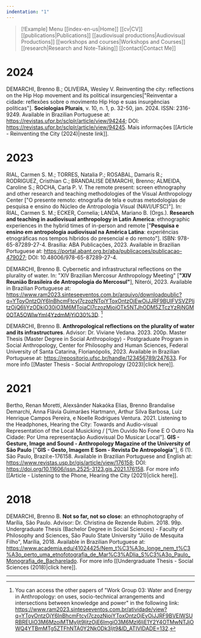 ```yaml
---
indentation: "1"
---
```

> [!Example] Menu
> [[index-en-us|Home]]   [[cv|CV]]    [[publications|Publications]]   [[audiovisual productions|Audiovisual Productions]]    [[workshops and courses|Workshops and Courses]] [[research|Research and Note-Taking]] [[contact|Contact Me]]

# 2024

DEMARCHI, Brenno B.; OLIVEIRA, Wesley V. Reinventing the city: reflections on the Hip Hop movement and its political insurgencies["Reinventar a cidade: reflexões sobre o movimento Hip Hop e suas insurgências políticas"]. **Sociologias Plurais**, v. 10, n. 1, p. 32-50, jan. 2024. ISSN: 2316-9249. Available in Brazilian Portuguese at: https://revistas.ufpr.br/sclplr/article/view/94244; DOI: https://revistas.ufpr.br/sclplr/article/view/94245. Mais informações [[Article - Reinventing the City (2024)|neste link]].

# 2023

RIAL, Carmen S. M.; TORRES, Natalia P.; ROSABAL, Damaris R.; RODRIGUEZ, Cristhian C.; BRANDALISE DEMARCHI, Brenno; ALMEIDA, Caroline S.; ROCHA, Carla P. V. The remote present: screen ethnography and other research and teaching methodologies of the Visual Anthropology Center ["O presente remoto: etnografia de tela e outras metodologias de pesquisa e ensino do Núcleo de Antropologia Visual (NAVI/UFSC)"]. In: RIAL, Carmen S. M.; ECKER, Cornelia; LANDA, Mariano B. (Orgs.). **Research and teaching in audiovisual anthropology in Latin America**: ethnographic experiences in the hybrid times of in-person and remote ["**Pesquisa e ensino em antropologia audiovisual na América Latina**: experiências etnográficas nos tempos híbridos do presencial e do remoto"]. ISBN: 978-65-87289-27-4. Brasília: ABA Publicações, 2023. Available in Brazilian Portuguese at: https://portal.abant.org.br/aba/publicacoes/publicacao-479027; DOI: 10.48006/978-65-87289-27-4.

DEMARCHI, Brenno B. Cybernetic and infrastructural reflections on the plurality of water. In: "XIV Brazilian Mercosur Anthropology Meeting" [**"XIV Reunião Brasileira de Antropologia do Mercosul"**], Niterói, 2023. Available in Brazilian Portuguese at: https://www.ram2023.sinteseeventos.com.br/arquivo/downloadpublic?q=YToyOntzOjY6InBhcmFtcyI7czozNToiYToxOntzOjEwOiJJRF9BUlFVSVZPIjtzOjQ6IjYzODkiO30iO3M6MToiaCI7czozMjoiOTk5NTJhODM5ZTczYzRjNGM0OTA5OWIwYmI4YzdmMjYiO30%3D. [^1]

DEMARCHI, Brenno B. **Anthropological reflections on the plurality of water and its infrastructures**. Advisor: Dr. Viviane Vedana. 2023. 200p. Master Thesis (Master Degree in Social Anthropology) - Postgraduate Program in Social Anthropology, Center for Philosophy and Human Sciences, Federal University of Santa Catarina, Florianópolis, 2023. Available in Brazilian Portuguese at: https://repositorio.ufsc.br/handle/123456789/247633. For more info [[Master Thesis - Social Anthropology (2023)|click here]].

# 2021

Bertho, Renan Moretti, Alexsânder Nakaóka Elias, Brenno Brandalise Demarchi, Anna Flávia Guimarães Hartmann, Arthur Silva Barbosa, Luiz Henrique Campos Pereira, e Noelle Rodrigues Ventura. 2021. Listening to the Headphones, Hearing the City: Towards and Audio-visual Representation of the Local Musicking / [“Um Ouvido No Fone E O Outro Na Cidade: Por Uma representação Audiovisual Do Musicar Local”]. **GIS - Gesture, Image and Sound - Anthropology Magazine of the University of São Paulo** ["**GIS - Gesto, Imagem E Som - Revista De Antropologia**"], 6 (1). São Paulo, Brazil:e-176158. Available in Brazilian Portuguese and English at: https://www.revistas.usp.br/gis/article/view/176158; DOI: https://doi.org/10.11606/issn.2525-3123.gis.2021.176158. For more info [[Article - Listening to the Phone, Hearing the City (2021)|click here]].

# 2018

DEMARCHI, Brenno B. **Not so far, not so close:** an ethnophotography of Marília, São Paulo. Advisor: Dr. Christina de Rezende Rubim. 2018. 99p. Undergraduate Thesis (Bachelor Degree in Social Sciences) - Faculty of Philosophy and Sciences, São Paulo State University "Júlio de Mesquita Filho", Marília, 2018. Available in Brazilian Portuguese at: https://www.academia.edu/41024425/Nem_t%C3%A3o_longe_nem_t%C3%A3o_perto_uma_etnofotografia_de_Mar%C3%ADlia_S%C3%A3o_Paulo_Monografia_de_Bacharelado. For more info [[Undergraduate Thesis - Social Sciences (2018)|click here]].

---

[^1]: You can access the other papers of "Work Group 03: Water and Energy in Anthropology: on uses, socio-technical arrangements and intersections between knowledge and power" in the following link: https://www.ram2023.sinteseeventos.com.br/atividade/view?q=YToyOntzOjY6InBhcmFtcyI7czozNjoiYToxOntzOjEyOiJJRF9BVElWSURBREUiO3M6MzoiMTMyIjt9IjtzOjE6ImgiO3M6MzI6IjE1Y2Y4OTMwNTJjOWQ4YTBmMTg5ZTFhNTA0Y2NkODk3Ijt9&ID_ATIVIDADE=132.

